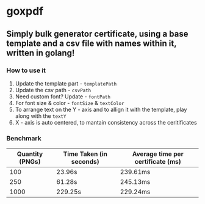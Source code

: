 # goxpdf

## Simply bulk generator certificate, using a base template and a csv file with names within it, written in golang!

### How to use it

1. Update the template part - `templatePath`
2. Update the csv path - `csvPath`
3. Need custom font? Update - `fontPath`
4. For font size & color - `fontSize` & `textColor`
5. To arrange text on the Y - axis and to allign it with the template, play along with the `textY`
6. X - axis is auto centered, to mantain consistency across the ceritificates

### Benchmark

| Quantity (PNGs) | Time Taken (in seconds) | Average time per certificate (ms) |
| ----------- | ----------- | ----------- |
| 100 | 23.96s | 239.61ms |
| 250 | 61.28s | 245.13ms |
| 1000 | 229.25s | 229.24ms |

